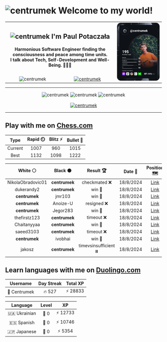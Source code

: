 <h1>
  <img
    src="https://emojis.slackmojis.com/emojis/images/1531849430/4246/blob-sunglasses.gif"
    width="30"
    alt="centrumek"
  />
  Welcome to my world!
</h1>

<table>
  <tbody>
    <tr>
      <td align="center" width="70%" colspan="2">
        <h2>
          <img
            src="https://raw.githubusercontent.com/MartinHeinz/MartinHeinz/master/wave.gif"
            width="30px"
            alt="centrumek"
          />
          I'm Paul Potaczała
        </h2>
        <h4>
          Harmonious Software Engineer finding the consciousness and peace among time units.
          <br/>
          I talk about Tech, Self-Development and Well-Being. 🌿🧘🚀
        </h4>
      </td>
      <td width="30%" rowspan="2">
        <a href="https://app.daily.dev/centrumek">
          <img
            src="./devcard.svg"
            alt="centrumek"
          />
        </a>
      </td>
    </tr>
    <tr align="center">
      <td>
        <img
          src="https://komarev.com/ghpvc/?username=centrumek&label=visitors&color=0e75b6&style=flat"
          alt="centrumek"
        >
      </td>
      <td>
        <a href="https://stackoverflow.com/users/14496012/centrumek">
          <img
            src="https://stackoverflow.com/users/flair/14496012.png?theme=dark"
            alt="centrumek"
          >
        </a>
      </td>
    </tr>
  </tbody>
</table>

---
<div align="center">
  <img 
    src="https://github-readme-stats.vercel.app/api?username=centrumek&show_icons=true&count_private=true&theme=dark&hide_border=true&hide=issues,contribs&bg_color=00000000"
    alt="centrumek"
  />
  <img
    src="https://github-readme-stats.vercel.app/api/top-langs/?username=centrumek&layout=compact&hide_border=true&theme=dark&bg_color=00000000&langs_count=6&exclude_repo=air-statistic-app"
    alt="centrumek"
  />
  <img 
    src="https://github-readme-streak-stats.herokuapp.com?user=centrumek&theme=dark&hide_border=true&background=FFFFFF00"
    alt="centrumek"
  />
  <br/>
  <br/>
  <a href="https://www.buymeacoffee.com/centrumek">
    <img
      src="https://cdn.buymeacoffee.com/buttons/v2/default-orange.png"
      height="50"
      width="210"
      alt="centrumek"
    />
  </a>
</div>

---

## Play with me on [Chess.com](https://www.chess.com/member/centrumek)

<div align="center">
<!--START_SECTION:chessStats-->
<!-- Automatically generated with https://github.com/Balastrong/chess-stats-action -->

| Type | Rapid ⏲️ | Blitz ⚡ | Bullet 🔫 |
|:---:|:---:|:---:|:---:|
| Current | 1007 | 960 | 1015 |
| Best | 1132 | 1098 | 1222 |

| White ⚪ | Black ⚫ | Result 🏆 | Date 📅 | Position 🗺️ | Type 🕕 |
|:---:|:---:|:---:|:---:|:---:|:---:|
| NikolaObradovic01 | **centrumek** | checkmated ❌ | 18/8/2024 | <a href="http://www.ee.unb.ca/cgi-bin/tervo/fen.pl?select=1n3k1r/5QR1/7p/1p4N1/8/b7/P1P2PPP/R5K1 b - -">Link</a> | Bullet |
| dukerandy2 | **centrumek** | win 🥇 | 18/8/2024 | <a href="http://www.ee.unb.ca/cgi-bin/tervo/fen.pl?select=2Q5/5p2/5bkp/5pq1/8/P2N1B1P/5PP1/5K2 w - -">Link</a> | Bullet |
| **centrumek** | jmr103 | win 🥇 | 18/8/2024 | <a href="http://www.ee.unb.ca/cgi-bin/tervo/fen.pl?select=r3r1k1/5p2/1p6/2p3p1/p2pPN2/3P2R1/P6P/R6K b - -">Link</a> | Bullet |
| **centrumek** | Anoize-U | resigned ❌ | 18/8/2024 | <a href="http://www.ee.unb.ca/cgi-bin/tervo/fen.pl?select=6k1/pp1q2bp/6p1/8/8/1Pr2PK1/P5PP/4r3 w - -">Link</a> | Bullet |
| **centrumek** | Jegor283 | win 🥇 | 18/8/2024 | <a href="http://www.ee.unb.ca/cgi-bin/tervo/fen.pl?select=3Q2k1/1p3ppp/5n2/p3p3/Pnr1P1P1/5P1N/7P/5K2 b - -">Link</a> | Bullet |
| thefirstz123 | **centrumek** | timeout ❌ | 18/8/2024 | <a href="http://www.ee.unb.ca/cgi-bin/tervo/fen.pl?select=2B5/8/R4p2/4p3/5p1k/3R4/2P5/6K1 b - -">Link</a> | Bullet |
| Chaitanyyaa | **centrumek** | win 🥇 | 18/8/2024 | <a href="http://www.ee.unb.ca/cgi-bin/tervo/fen.pl?select=2k5/pppb2b1/4pq2/2P2p2/3N1P2/2KB3r/PP6/8 w - -">Link</a> | Bullet |
| saeed3103 | **centrumek** | timeout ❌ | 18/8/2024 | <a href="http://www.ee.unb.ca/cgi-bin/tervo/fen.pl?select=8/1p3N2/8/7p/3R4/1P4kP/P5p1/6K1 b - -">Link</a> | Bullet |
| **centrumek** | ivobhai | win 🥇 | 18/8/2024 | <a href="http://www.ee.unb.ca/cgi-bin/tervo/fen.pl?select=1kr2r2/1p4pB/2nq1b2/pN6/3P4/2N5/PP5P/1K5R b - -">Link</a> | Bullet |
| jakosz | **centrumek** | timevsinsufficient ⏸️ | 18/8/2024 | <a href="http://www.ee.unb.ca/cgi-bin/tervo/fen.pl?select=8/3k4/4n3/4Q3/6K1/8/8/8 w - -">Link</a> | Bullet |

<!--END_SECTION:chessStats-->
</div>

## Learn languages with me on [Duolingo.com](https://www.duolingo.com/profile/Centrumek)

<div align="center">
<!--START_SECTION:duolingoStats-->
<!-- Automatically generated with https://github.com/centrumek/duolingo-readme-stats-->

| Username | Day Streak | Total XP |
|:---:|:---:|:---:|
| 👤 Centrumek | 🔥 527 | ⚡ 28833 |

| Language | Level | XP |
|:---:|:---:|:---:|
| 🇺🇦 Ukrainian | 👑 0 | ⚡ 12733 |
| 🇪🇸 Spanish | 👑 0 | ⚡ 10746 |
| 🇯🇵 Japanese | 👑 0 | ⚡ 5354 |

<!--END_SECTION:duolingoStats-->
</div>
<!--
**centrumek/centrumek** is a ✨ _special_ ✨ repository because its `README.md` (this file) appears on your GitHub profile.

Here are some ideas to get you started:

- 🔭 I’m currently working on ...
- 🌱 I’m currently learning ...
- 👯 I’m looking to collaborate on ...
- 🤔 I’m looking for help with ...
- 💬 Ask me about ...
- 📫 How to reach me: ...
- 😄 Pronouns: ...
- ⚡ Fun fact: ...
-->
